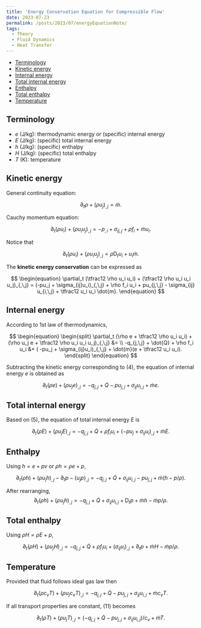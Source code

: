```yaml
---
title: 'Energy Conservation Equation for Compressible Flow'
date: 2023-07-23
permalink: /posts/2023/07/energyEquationNote/
tags:
  - Theory
  - Fluid Dynamics
  - Heat Transfer
---
```


<!-- @import "[TOC]" {cmd="toc" depthFrom=1 depthTo=6 orderedList=false} -->

<!-- code_chunk_output -->

- [Terminology](#terminology)
- [Kinetic energy](#kinetic-energy)
- [Internal energy](#internal-energy)
- [Total internal energy](#total-internal-energy)
- [Enthalpy](#enthalpy)
- [Total enthalpy](#total-enthalpy)
- [Temperature](#temperature)

<!-- /code_chunk_output -->


## Terminology

* $e\:(\mathrm{J/kg})$: thermodynamic energy or (specific) internal energy
* $E\:(\mathrm{J/kg})$: (specific) total internal energy
* $h\:(\mathrm{J/kg})$: (specific) enthalpy
* $H\:(\mathrm{J/kg})$: (specific) total enthalpy
* $T\:(\mathrm{K})$: temperature


## Kinetic energy

General continuity equation:

$$
\begin{equation}
    \partial_t \rho + (\rho u_j)_{,\,j} = \dot{m}.
\end{equation}
$$

Cauchy momentum equation:

$$
\begin{equation}
    \partial_t (\rho u_i) + (\rho u_i u_j)_{,\,j}
  = -p_{,\,i} + \sigma_{ij,\,j} + \rho f_i + \dot{m}u_i.
\end{equation}
$$

Notice that

$$
\begin{equation}
    \partial_t (\rho u_i) + (\rho u_i u_j)_{,\,j}
  = \rho \mathrm{D}_t u_i + u_i \dot{m}.
\end{equation}
$$


The **kinetic energy conservation** can be expressed as

$$
\begin{equation}
    \partial_t (\tfrac12 \rho u_i u_i) + (\tfrac12 \rho u_i u_i u_j)_{,\,j}
  = (-pu_j + \sigma_{ij}u_i)_{,\,j} + \rho f_i u_i + pu_{j,\,j} - \sigma_{ij} u_{i,\,j} + \tfrac12 u_i u_i \dot{m}.
\end{equation}
$$


## Internal energy

According to 1st law of thermodynamics,

$$
\begin{equation}
\begin{split}
    \partial_t (\rho e + \tfrac12 \rho u_i u_i) +
    (\rho u_j e + \tfrac12 \rho u_i u_i u_j)_{,\,j} &= \\
    -q_{j,\,j} + \dot{Q} + \rho f_i u_i &+ ( -pu_j + \sigma_{ij}u_i)_{,\,j} + \dot{m}(e + \tfrac12 u_i u_i).
\end{split}
\end{equation}
$$

Subtracting the kinetic energy corresponding to (4), the equation of internal energy $e$ is obtained as

$$
\begin{equation}
    \partial_t (\rho e) + (\rho u_j e)_{,\,j}
  = -q_{j,\,j} + \dot{Q} - pu_{j,\,j} + \sigma_{ij} u_{i,\,j} + \dot{m}e.
\end{equation}
$$


## Total internal energy

Based on (5), the equation of total internal energy $E$ is

$$
\begin{equation}
    \partial_t (\rho E) + (\rho u_j E)_{,\,j}
  = -q_{j,\,j} + \dot{Q} + \rho f_i u_i + ( -pu_j + \sigma_{ij}u_i)_{,\,j} + \dot{m}E.
\end{equation}
$$


## Enthalpy

Using $h = e + pv$ or $\rho h = \rho e + p$,

$$
\begin{equation}
    \partial_t (\rho h) + (\rho u_j h)_{,\,j} - \partial_t p - (u_j p)_{,\,j}
  = -q_{j,\,j} + \dot{Q} + \sigma_{ij} u_{i,\,j} - pu_{j,\,j} + \dot{m}(h - p/\rho).
\end{equation}
$$

After rearranging,
$$
\begin{equation}
    \partial_t (\rho h) + (\rho u_j h)_{,\,j}
  = -q_{j,\,j} + \dot{Q} + \sigma_{ij} u_{i,\,j} + \mathrm{D}_t p  + \dot{m}h - \dot{m}p/\rho.
\end{equation}
$$


## Total enthalpy

Using $\rho H = \rho E + p$,

$$
\begin{equation}
    \partial_t (\rho H) + (\rho u_j H)_{,\,j}
  = -q_{j,\,j} + \dot{Q} + \rho f_i u_i + (\sigma_{ij}u_i)_{,\,j} + \partial_t p + \dot{m}H - \dot{m}p/\rho.
\end{equation}
$$


## Temperature

Provided that fluid follows ideal gas law then

$$
\begin{equation}
    \partial_t (\rho c_v T) + (\rho u_j c_v T)_{,\,j}
  = -q_{j,\,j} + \dot{Q} - pu_{j,\,j} + \sigma_{ij} u_{i,\,j} + \dot{m} c_v T.
\end{equation}
$$

If all transport properties are constant, (11) becomes

$$
\begin{equation}
    \partial_t (\rho T) + (\rho u_j T)_{,\,j}
  = (-q_{j,\,j} + \dot{Q} - pu_{j,\,j} + \sigma_{ij} u_{i,\,j})/c_v + \dot{m}T.
\end{equation}
$$




